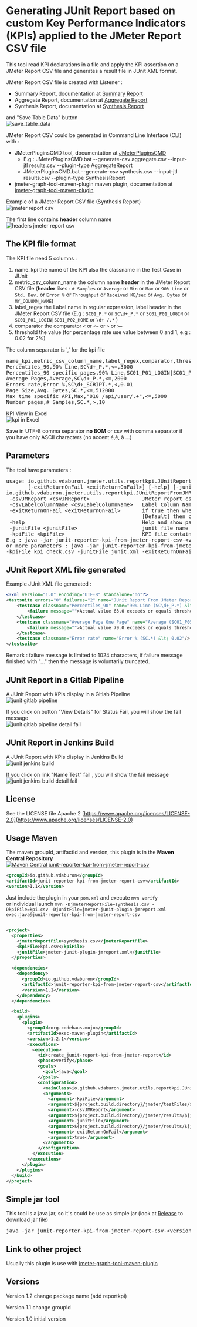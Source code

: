 # Generating JUnit Report based on custom Key Performance Indicators (KPIs) applied to the JMeter Report CSV file

This tool read KPI declarations in a file and apply the KPI assertion on a JMeter Report CSV file and generates a result file in JUnit XML format.

JMeter Report CSV file is created with Listener : 
- Summary Report, documentation at [Summary Report](https://jmeter.apache.org/usermanual/component_reference.html#Summary_Report)
- Aggregate Report, documentation at [Aggregate Report](https://jmeter.apache.org/usermanual/component_reference.html#Aggregate_Report)
- Synthesis Report, documentation at [Synthesis Report](https://jmeter-plugins.org/wiki/SynthesisReport/)

and "Save Table Data" button<br>
![save_table_data](doc/images/summary_report_save_table_data.png)

JMeter Report CSV could be generated in Command Line Interface (CLI) with :
- JMeterPluginsCMD tool, documentation at [JMeterPluginsCMD](https://jmeter-plugins.org/wiki/JMeterPluginsCMD/)
  - E.g : JMeterPluginsCMD.bat --generate-csv aggregate.csv --input-jtl results.csv --plugin-type AggregateReport
  - JMeterPluginsCMD.bat --generate-csv synthesis.csv --input-jtl results.csv --plugin-type SynthesisReport
- jmeter-graph-tool-maven-plugin maven plugin, documentation at [jmeter-graph-tool-maven-plugin](https://github.com/vdaburon/jmeter-graph-tool-maven-plugin)

Example of a JMeter Report CSV file (Synthesis Report)<br>
![jmeter report csv](doc/images/example_csv_file.png)

The first line contains **header** column name<br>
![headers jmeter report csv](doc/images/headers_jmeter_report_csv_file.png)

## The KPI file format
The KPI file need 5 columns :
1) name_kpi the name of the KPI also the classname in the Test Case in JUnit
2) metric_csv_column_name the column name **header** in the JMeter Report CSV file (**header** likes : `# Samples` or `Average` or `Min` or `Max` or `90% Line` or `Std. Dev.` or `Error %` or `Throughput` or `Received KB/sec` or `Avg. Bytes` or `MY_COLUMN_NAME`)
3) label_regex the Label name in regular expression, label header in the JMeter Report CSV file (E.g : `SC01_P.*` or `SC\d+_P.*` or `SC01_P01_LOGIN` or `SC01_P01_LOGIN|SC01_P02_HOME` or `\d+ /.*` )
4) comparator the comparator `<` or `<=` or `>` or `>=`
5) threshold the value (for percentage rate use value between 0 and 1, e.g : 0.02 for 2%)

The column separator is ',' for the kpi file
<pre>
name_kpi,metric_csv_column_name,label_regex,comparator,threshold
Percentiles_90,90% Line,SC\d+_P.*,<=,3000
Percentiles_90 specific pages,90% Line,SC01_P01_LOGIN|SC01_P02_HOME,<=,4000
Average Pages,Average,SC\d+_P.*,<=,2000
Errors rate,Error %,SC\d+_SCRIPT.*,<,0.01
Page Size,Avg. Bytes,SC.*,<=,512000
Max time specific API,Max,"010 /api/user/.+",<=,5000
Number pages,# Samples,SC.*,>,10
</pre>

KPI View in Excel<br>
![kpi in Excel](doc/images/kpi_excel.png)

Save in UTF-8 comma separator **no BOM** or csv with comma separator if you have only ASCII characters (no accent é,è, à ...)

## Parameters 
The tool have parameters :
<pre>
usage: io.github.vdaburon.jmeter.utils.reportkpi.JUnitReportFromJMReportCsv -csvJMReport &lt;csvJMReport&gt; [-csvLabelColumnName &lt;csvLabelColumnName&gt;]
       [-exitReturnOnFail &lt;exitReturnOnFail&gt;] [-help] [-junitFile &lt;junitFile&gt;] -kpiFile &lt;kpiFile&gt;
io.github.vdaburon.jmeter.utils.reportkpi.JUnitReportFromJMReportCsv
 -csvJMReport &lt;csvJMReport&gt;                 JMeter report csv file (E.g : summary.csv)
 -csvLabelColumnName &lt;csvLabelColumnName&gt;   Label Column Name in CSV JMeter Report (Default : Label)
 -exitReturnOnFail &lt;exitReturnOnFail&gt;       if true then when kpi fail then create JUnit XML file and program return exit 1 (KO); if false
                                            [Default] then create JUnit XML File and exit 0 (OK)
 -help                                      Help and show parameters
 -junitFile &lt;junitFile&gt;                     junit file name out (Default : jmeter-junit-plugin-jmreport.xml)
 -kpiFile &lt;kpiFile&gt;                         KPI file contains rule to check (E.g : kpi.csv)
E.g : java -jar junit-reporter-kpi-from-jmeter-report-csv-&lt;version&gt;-jar-with-dependencies.jar -csvJMReport summary.csv  -kpiFile kpi.csv -exitReturnOnFail true
or more parameters : java -jar junit-reporter-kpi-from-jmeter-report-csv-&lt;version&gt;-jar-with-dependencies.jar -csvJMReport AggregateReport.csv  -csvLabelColumnName Label 
-kpiFile kpi_check.csv -junitFile junit.xml -exitReturnOnFail true
</pre>

## JUnit Report XML file generated
Example JUnit XML file generated :
```xml
<?xml version="1.0" encoding="UTF-8" standalone="no"?>
<testsuite errors="0" failures="2" name="JUnit Report From JMeter Report Csv" skipped="0" tests="3">
    <testcase classname="Percentiles_90" name="90% Line (SC\d+_P.*) &lt;= 30">
        <failure message="">Actual value 63.0 exceeds or equals threshold 30.0 for samples matching "SC\d+_P.*"; fail label(s) "SC01_P01_HOME", "SC03_P01_HOME", "SC03_P03_LOGIN", "SC01_P03_LOGIN", "SC03_P04_LINK_STATS", "SC01_P05_LAUNCH_FIND"</failure>
    </testcase>
    <testcase classname="Average Page One Page" name="Average (SC01_P05_LAUNCH_RECH) &lt;= 60">
        <failure message="">Actual value 79.0 exceeds or equals threshold 60.0 for samples matching "SC01_P05_LAUNCH_FIND"; fail label(s) "SC01_P05_LAUNCH_FIND"</failure>
    </testcase>
    <testcase classname="Error rate" name="Error % (SC.*) &lt; 0.02"/>
</testsuite>
```
Remark : failure message is limited to 1024 characters, if failure message finished with "..." then the message is voluntarily truncated.

## JUnit Report in a Gitlab Pipeline
A JUnit Report with KPIs display in a Gitlab Pipeline<br>
![junit gitlab pipeline](doc/images/junit_report_in_gitlab_pipeline.png)

If you click on button "View Details" for Status Fail, you will show the fail message<br>
![junit gitlab pipeline detail fail](doc/images/junit_report_in_gitlab_pipeline_detail_fail.png)

## JUnit Report in Jenkins Build
A JUnit Report with KPIs display in Jenkins Build<br>
![junit jenkins build](doc/images/junit_report_jenkins.png)

If you click on link "Name Test" fail , you will show the fail message<br>
![junit jenkins build detail fail](doc/images/junit_report_jenkins_detail_fail.png)

## License
See the LICENSE file Apache 2 [https://www.apache.org/licenses/LICENSE-2.0](https://www.apache.org/licenses/LICENSE-2.0)

## Usage Maven
The maven groupId, artifactId and version, this plugin is in the **Maven Central Repository** [![Maven Central junit-reporter-kpi-from-jmeter-report-csv](https://maven-badges.herokuapp.com/maven-central/io.github.vdaburon/junit-reporter-kpi-from-jmeter-report-csv/badge.svg)](https://maven-badges.herokuapp.com/maven-central/io.github.vdaburon/junit-reporter-kpi-from-jmeter-report-csv)

```xml
<groupId>io.github.vdaburon</groupId>
<artifactId>junit-reporter-kpi-from-jmeter-report-csv</artifactId>
<version>1.1</version>
```
Just include the plugin in your `pom.xml` and execute `mvn verify` <br>
or individual launch `mvn -DjmeterReportFile=synthesis.csv -DkpiFile=kpi.csv -DjunitFile=jmeter-junit-plugin-jmreport.xml exec:java@junit-reporter-kpi-from-jmeter-report-csv`

```xml

<project>
  <properties>
    <jmeterReportFile>synthesis.csv</jmeterReportFile>
    <kpiFile>kpi.csv</kpiFile>
    <junitFile>jmeter-junit-plugin-jmreport.xml</junitFile>
  </properties>

  <dependencies>
    <dependency>
      <groupId>io.github.vdaburon</groupId>
      <artifactId>junit-reporter-kpi-from-jmeter-report-csv</artifactId>
      <version>1.1</version>
    </dependency>
  </dependencies>

  <build>
    <plugins>
      <plugin>
        <groupId>org.codehaus.mojo</groupId>
        <artifactId>exec-maven-plugin</artifactId>
        <version>1.2.1</version>
        <executions>
          <execution>
            <id>create_junit-report-kpi-from-jmeter-report</id>
            <phase>verify</phase>
            <goals>
              <goal>java</goal>
            </goals>
            <configuration>
              <mainClass>io.github.vdaburon.jmeter.utils.reportkpi.JUnitReportFromJMReportCsv</mainClass>
              <arguments>
                <argument>-kpiFile</argument>
                <argument>${project.build.directory}/jmeter/testFiles/${kpiFile}</argument>
                <argument>-csvJMReport</argument>
                <argument>${project.build.directory}/jmeter/results/${jmeterReportFile}</argument>
                <argument>-junitFile</argument>
                <argument>${project.build.directory}/jmeter/results/${junitFile}</argument>
                <argument>-exitReturnOnFail</argument>
                <argument>true</argument>
              </arguments>
            </configuration>
          </execution>
        </executions>
      </plugin>
    </plugins>
  </build>
</project>
```

## Simple jar tool
This tool is a java jar, so it's could be use as simple jar (look at [Release](https://github.com/vdaburon/JUnitReportKpiJMeterReportCsv/releases) to download jar file)
<pre>
java -jar junit-reporter-kpi-from-jmeter-report-csv-&lt;version&gt;-jar-with-dependencies.jar -csvJMReport summary.csv -kpiFile kpi.csv -junitFile junit-report.xml -exitReturnOnFail true
</pre>

## Link to other project
Usually this plugin is use with [jmeter-graph-tool-maven-plugin](https://github.com/vdaburon/jmeter-graph-tool-maven-plugin)

## Versions
Version 1.2 change package name (add reportkpi)

Version 1.1 change groupId

Version 1.0 initial version

